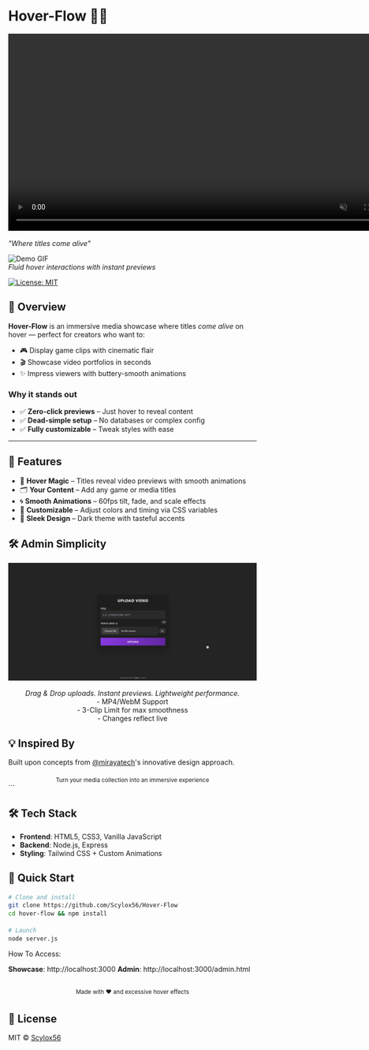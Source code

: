 # Hover-Flow 🎥✨

<video autoplay loop muted playsinline width="800">
  <source src="preview/HoverFlow.mp4" type="video/mp4" />
  Your browser does not support the video tag.
</video>

  *"Where titles come alive"* 
  
  ![Demo GIF](preview/gif.gif)  
  *Fluid hover interactions with instant previews*

  [![License: MIT](https://img.shields.io/badge/License-MIT-blue.svg)](https://opensource.org/licenses/MIT)
</div>

## 🎥 Overview

**Hover-Flow** is an immersive media showcase where titles *come alive* on hover — perfect for creators who want to:

- 🎮 Display game clips with cinematic flair  
- 🎬 Showcase video portfolios in seconds  
- ✨ Impress viewers with buttery-smooth animations  

### Why it stands out

- ✅ **Zero-click previews** – Just hover to reveal content  
- ✅ **Dead-simple setup** – No databases or complex config  
- ✅ **Fully customizable** – Tweak styles with ease  

---

## 🌟 Features

- 🎯 **Hover Magic** – Titles reveal video previews with smooth animations  
- 🗂️ **Your Content** – Add any game or media titles  
- 🌀 **Smooth Animations** – 60fps tilt, fade, and scale effects  
- 🎨 **Customizable** – Adjust colors and timing via CSS variables  
- 💎 **Sleek Design** – Dark theme with tasteful accents

## 🛠️ Admin Simplicity

<div align="center">
  <img src="preview/admin-panel.png" alt="Admin interface" width="600">
</div>

<p align="center">
  <em>Drag & Drop uploads. Instant previews. Lightweight performance.</em><br>
  - MP4/WebM Support<br>
  - 3-Clip Limit for max smoothness<br>
  - Changes reflect live
</p>


## 💡 Inspired By
Built upon concepts from [@mirayatech](https://github.com/mirayatech/Anime-Scene-Gallery)'s innovative design approach.

<div align="center"> <sub>Turn your media collection into an immersive experience</sub> </div> ```

## 🛠️ Tech Stack

- **Frontend**: HTML5, CSS3, Vanilla JavaScript  
- **Backend**: Node.js, Express  
- **Styling**: Tailwind CSS + Custom Animations

## 🚀 Quick Start

```bash
# Clone and install
git clone https://github.com/Scylox56/Hover-Flow
cd hover-flow && npm install

# Launch
node server.js
```
How To Access:

**Showcase**: http://localhost:3000
**Admin**: http://localhost:3000/admin.html

<div align="center"> <br> <sup>Made with ❤️ and excessive hover effects</sup> </div>

## 📜 License
MIT © [Scylox56](https://github.com/Scylox56)
